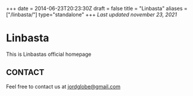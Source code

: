 +++
date = 2014-06-23T20:23:30Z
draft = false
title = "Linbasta"
aliases = ["/linbasta/"]
type="standalone"
+++
_Last updated november 23, 2021_

# Linbasta 
This is Linbastas official homepage
## CONTACT
Feel free to contact us at jordglobe@gmail.com
